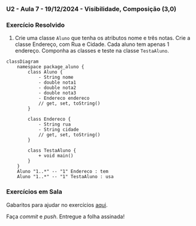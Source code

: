 ### U2 - Aula 7 - 19/12/2024 - Visibilidade, Composição (3,0)

### Exercício Resolvido

1. Crie uma classe ```Aluno``` que tenha os atributos nome e três notas. Crie a classe Endereço, com Rua e Cidade. Cada aluno tem apenas 1 endereço. Componha as classes e teste na classe ```TestaAluno```. 

```mermaid
classDiagram
    namespace package_aluno {
        class Aluno {
            - String nome
            - double nota1
            - double nota2
            - double nota3
            - Endereco endereco
            // get, set, toString()
        }

        class Endereco {
            - String rua
            - String cidade
            // get, set, toString()
        }

        class TestaAluno {
            + void main()
        }
    }
    Aluno "1..*" -- "1" Endereco : tem
    Aluno "1..*" -- "1" TestaAluno : usa
```

### Exercícios em Sala

Gabaritos para ajudar no exercícios [aqui](../unidade2_aula7/).

Faça _commit_ e _push_. Entregue a folha assinada!
